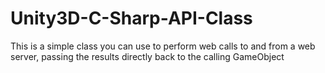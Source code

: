 Unity3D-C-Sharp-API-Class
=========================

This is a simple class you can use to perform web calls to and from a web server, passing the results directly back to the calling GameObject